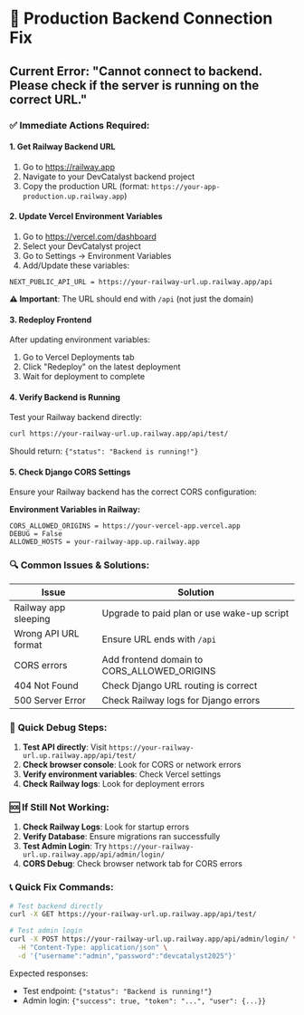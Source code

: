 # 🚨 Production Backend Connection Fix

## Current Error: "Cannot connect to backend. Please check if the server is running on the correct URL."

### ✅ **Immediate Actions Required:**

#### 1. **Get Railway Backend URL**
1. Go to https://railway.app
2. Navigate to your DevCatalyst backend project
3. Copy the production URL (format: `https://your-app-production.up.railway.app`)

#### 2. **Update Vercel Environment Variables**
1. Go to https://vercel.com/dashboard
2. Select your DevCatalyst project
3. Go to Settings → Environment Variables
4. Add/Update these variables:

```
NEXT_PUBLIC_API_URL = https://your-railway-url.up.railway.app/api
```

**⚠️ Important**: The URL should end with `/api` (not just the domain)

#### 3. **Redeploy Frontend**
After updating environment variables:
1. Go to Vercel Deployments tab
2. Click "Redeploy" on the latest deployment
3. Wait for deployment to complete

#### 4. **Verify Backend is Running**
Test your Railway backend directly:
```bash
curl https://your-railway-url.up.railway.app/api/test/
```

Should return: `{"status": "Backend is running!"}`

#### 5. **Check Django CORS Settings**
Ensure your Railway backend has the correct CORS configuration:

**Environment Variables in Railway:**
```
CORS_ALLOWED_ORIGINS = https://your-vercel-app.vercel.app
DEBUG = False
ALLOWED_HOSTS = your-railway-app.up.railway.app
```

### 🔍 **Common Issues & Solutions:**

| Issue | Solution |
|-------|----------|
| Railway app sleeping | Upgrade to paid plan or use wake-up script |
| Wrong API URL format | Ensure URL ends with `/api` |
| CORS errors | Add frontend domain to CORS_ALLOWED_ORIGINS |
| 404 Not Found | Check Django URL routing is correct |
| 500 Server Error | Check Railway logs for Django errors |

### 📝 **Quick Debug Steps:**

1. **Test API directly**: Visit `https://your-railway-url.up.railway.app/api/test/`
2. **Check browser console**: Look for CORS or network errors
3. **Verify environment variables**: Check Vercel settings
4. **Check Railway logs**: Look for deployment errors

### 🆘 **If Still Not Working:**

1. **Check Railway Logs**: Look for startup errors
2. **Verify Database**: Ensure migrations ran successfully
3. **Test Admin Login**: Try `https://your-railway-url.up.railway.app/api/admin/login/`
4. **CORS Debug**: Check browser network tab for CORS errors

### 📞 **Quick Fix Commands:**

```bash
# Test backend directly
curl -X GET https://your-railway-url.up.railway.app/api/test/

# Test admin login
curl -X POST https://your-railway-url.up.railway.app/api/admin/login/ \
  -H "Content-Type: application/json" \
  -d '{"username":"admin","password":"devcatalyst2025"}'
```

Expected responses:
- Test endpoint: `{"status": "Backend is running!"}`
- Admin login: `{"success": true, "token": "...", "user": {...}}`